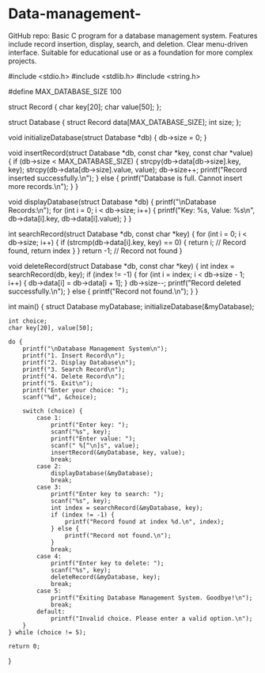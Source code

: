 
# Data-management-
GitHub repo: Basic C program for a database management system. Features include record insertion, display, search, and deletion. Clear menu-driven interface. Suitable for educational use or as a foundation for more complex projects.


#include <stdio.h>
#include <stdlib.h>
#include <string.h>

#define MAX_DATABASE_SIZE 100

struct Record {
    char key[20];
    char value[50];
};

struct Database {
    struct Record data[MAX_DATABASE_SIZE];
    int size;
};

void initializeDatabase(struct Database *db) {
    db->size = 0;
}

void insertRecord(struct Database *db, const char *key, const char *value) {
    if (db->size < MAX_DATABASE_SIZE) {
        strcpy(db->data[db->size].key, key);
        strcpy(db->data[db->size].value, value);
        db->size++;
        printf("Record inserted successfully.\n");
    } else {
        printf("Database is full. Cannot insert more records.\n");
    }
}

void displayDatabase(struct Database *db) {
    printf("\nDatabase Records:\n");
    for (int i = 0; i < db->size; i++) {
        printf("Key: %s, Value: %s\n", db->data[i].key, db->data[i].value);
    }
}

int searchRecord(struct Database *db, const char *key) {
    for (int i = 0; i < db->size; i++) {
        if (strcmp(db->data[i].key, key) == 0) {
            return i; // Record found, return index
        }
    }
    return -1; // Record not found
}

void deleteRecord(struct Database *db, const char *key) {
    int index = searchRecord(db, key);
    if (index != -1) {
        for (int i = index; i < db->size - 1; i++) {
            db->data[i] = db->data[i + 1];
        }
        db->size--;
        printf("Record deleted successfully.\n");
    } else {
        printf("Record not found.\n");
    }
}

int main() {
    struct Database myDatabase;
    initializeDatabase(&myDatabase);

    int choice;
    char key[20], value[50];

    do {
        printf("\nDatabase Management System\n");
        printf("1. Insert Record\n");
        printf("2. Display Database\n");
        printf("3. Search Record\n");
        printf("4. Delete Record\n");
        printf("5. Exit\n");
        printf("Enter your choice: ");
        scanf("%d", &choice);

        switch (choice) {
            case 1:
                printf("Enter key: ");
                scanf("%s", key);
                printf("Enter value: ");
                scanf(" %[^\n]s", value);
                insertRecord(&myDatabase, key, value);
                break;
            case 2:
                displayDatabase(&myDatabase);
                break;
            case 3:
                printf("Enter key to search: ");
                scanf("%s", key);
                int index = searchRecord(&myDatabase, key);
                if (index != -1) {
                    printf("Record found at index %d.\n", index);
                } else {
                    printf("Record not found.\n");
                }
                break;
            case 4:
                printf("Enter key to delete: ");
                scanf("%s", key);
                deleteRecord(&myDatabase, key);
                break;
            case 5:
                printf("Exiting Database Management System. Goodbye!\n");
                break;
            default:
                printf("Invalid choice. Please enter a valid option.\n");
        }
    } while (choice != 5);

    return 0;
}
